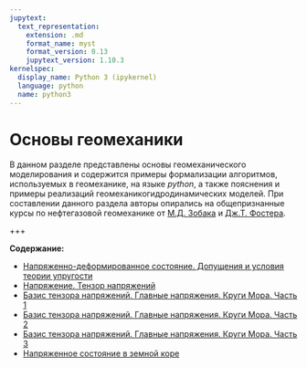 ```yaml
---
jupytext:
  text_representation:
    extension: .md
    format_name: myst
    format_version: 0.13
    jupytext_version: 1.10.3
kernelspec:
  display_name: Python 3 (ipykernel)
  language: python
  name: python3
---
```


<a id='geomech-rg'></a>
# Основы геомеханики
В данном разделе представлены основы геомеханического моделирования и содержится примеры формализации алгоритмов, используемых в геомеханике, на языке *python*, а также пояснения и примеры реализаций геомеханикогидродинамических моделей. При составлении данного раздела авторы опирались на общепризнанные курсы по нефтегазовой геомеханике от [М.Д. Зобака](https://online.stanford.edu/courses/soeees-ygeoresgeo202-reservoir-geomechanics) и [Дж.Т. Фостера](https://johnfoster.pge.utexas.edu/PGE334-ResGeomechanics/).

+++

**Содержание:**
* [Напряженно-деформированное состояние. Допущения и условия теории упругости](./RG-1-LinearElasticityAssumptions.md)
* [Напряжение. Тензор напряжений](./RG-2-StressTensor.md)
* [Базис тензора напряжений. Главные напряжения. Круги Мора. Часть 1](./RG-3-StressRotation-PrincipleStresses-MohrCircles-Part1.md)
* [Базис тензора напряжений. Главные напряжения. Круги Мора. Часть 2](./RG-3-StressRotation-PrincipleStresses-MohrCircles-Part2.md)
* [Базис тензора напряжений. Главные напряжения. Круги Мора. Часть 3](./RG-3-StressRotation-PrincipleStresses-MohrCircles-Part3.md)
* [Напряженное состояние в земной коре](./RG-4-StressesInEarthsCrust.md)

```{code-cell} ipython3

```
